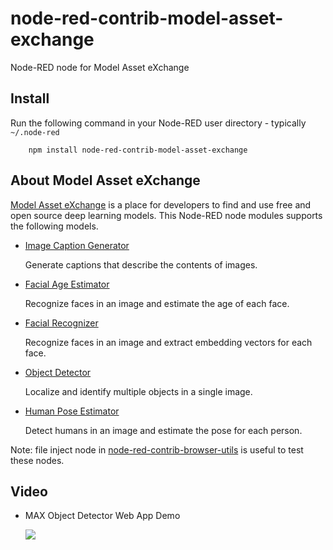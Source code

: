 node-red-contrib-model-asset-exchange
=====================

Node-RED node for Model Asset eXchange

Install
-------

Run the following command in your Node-RED user directory - typically `~/.node-red`

        npm install node-red-contrib-model-asset-exchange

About Model Asset eXchange
-----
[Model Asset eXchange](https://developer.ibm.com/exchanges/models/) is a place for developers to find and use free and open source deep learning models.
This Node-RED node modules supports the following models.

- [Image Caption Generator](https://developer.ibm.com/exchanges/models/all/max-image-caption-generator/)

    Generate captions that describe the contents of images.

- [Facial Age Estimator](https://developer.ibm.com/exchanges/models/all/max-facial-age-estimator/)

    Recognize faces in an image and estimate the age of each face.

- [Facial Recognizer](https://developer.ibm.com/exchanges/models/all/max-facial-recognizer/)

    Recognize faces in an image and extract embedding vectors for each face.

- [Object Detector](https://developer.ibm.com/exchanges/models/all/max-object-detector/)

    Localize and identify multiple objects in a single image.

- [Human Pose Estimator](https://developer.ibm.com/exchanges/models/all/max-human-pose-estimator/)

    Detect humans in an image and estimate the pose for each person.

Note: file inject node in [node-red-contrib-browser-utils](https://flows.nodered.org/node/node-red-contrib-browser-utils) is useful to test these nodes.

Video
-----

 - MAX Object Detector Web App Demo

    [![](https://img.youtube.com/vi/Hs6sVWmfVFw/0.jpg)](https://www.youtube.com/watch?v=Hs6sVWmfVFw)